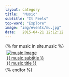 ```yaml
---
layout: category
title:  "Music"
subtitle: "It Feels"
top-word: "Explore"
image: "img/events/mu.jpg"
date:   2015-04-21 12:12:12
---
```

<section class="no-padding" id="portfolio">
    <div class="container-fluid">
        <div class="row no-gutter">
            {% for music in site.music %}
                <div class="col-lg-4 col-sm-6" style="padding: 5px;">
                    <a href="{{ music.url }}" class="portfolio-box">
                        <img src="{{ music.image }}" class="img-responsive" alt="music Image">
                        <div class="portfolio-box-caption">
                            <div class="portfolio-box-caption-content">
                                <div class="project-category text-faded center aclonica">
                                    {{ music.subtitle }}
                                </div>
                                <div class="project-name center aclonica">
                                    {{ music.title }}
                                </div>
                            </div>
                        </div>
                    </a>
                </div>
            {% endfor %}
        </div>
    </div>
</section>
